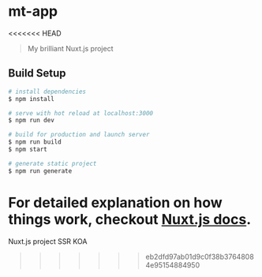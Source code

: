 # mt-app
<<<<<<< HEAD

> My brilliant Nuxt.js project

## Build Setup

``` bash
# install dependencies
$ npm install

# serve with hot reload at localhost:3000
$ npm run dev

# build for production and launch server
$ npm run build
$ npm start

# generate static project
$ npm run generate
```

For detailed explanation on how things work, checkout [Nuxt.js docs](https://nuxtjs.org).
=======
Nuxt.js project  SSR KOA
>>>>>>> eb2dfd97ab01d9c0f38b37648084e95154884950
